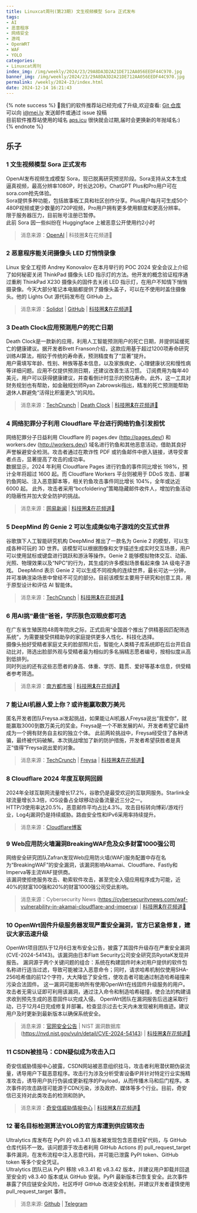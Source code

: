 ```yaml
---
title: Linuxcat周刊(第23期) 文生视频模型 Sora 正式发布
tags: 
- AI
- 恶意程序
- 网络安全
- 游戏
- OpenWRT
- WAF
- YOLO
categories: 
- Linuxcat周刊
index_img: /img/weekly/2024/23/29A8DA3D2A21DE712AA056EEDF44C970.jpg
banner_img: /img/weekly/2024/23/29A8DA3D2A21DE712AA056EEDF44C970.jpg
permalink: /weekly/2024-23/index.html
date: 2024-12-14 16:21:43
---
```

{% note success %}
👏我们的软件推荐站已经完成了升级,欢迎查看: [Git 仓库](https://github.com/ssdomei232/nav-next)   
可以向 [i@mei.lv](mailto:i@mei.lv) 发送邮件或通过 issue 投稿           
目前软件推荐站使用的域名 [aps.icu](https://aps.icu) 很快就会过期,届时会更换新的年抛域名:)    
{% endnote %}

## 乐子

### 1 文生视频模型 Sora 正式发布
OpenAI发布视频生成模型 Sora，现已脱离研究预览阶段。Sora支持从文本生成逼真视频，最高分辨率1080P，时长达20秒。ChatGPT Plus和Pro用户可在sora.com抢先体验。      
Sora提供多种功能，包括故事板工具和社区创作分享。Plus用户每月可生成50个480P视频或更少数量的720P视频，Pro用户拥有更多使用额度和更高分辨率。       
限于服务器压力，目前账号注册已暂停。        
此前 Sora 因一些纠纷在 Huggingface 上被恶意公开使用约2小时      
> 消息来源：[OpenAI](https://openai.com/index/sora-is-here) | 科技圈🎗在花频道📮

### 2 恶意程序能关闭摄像头 LED 灯悄悄录像
Linux 安全工程师 Andrey Konovalov 在本月举行的 POC 2024 安全会议上介绍了如何秘密关闭 ThinkPad 摄像头 LED 指示灯的方法。他开发的概念验证程序通过重刷 ThinkPad X230 摄像头的固件去关闭 LED 指示灯，在用户不知情下悄悄摄录像。今天大部分笔记本电脑都提供了摄像头盖子，可以在不使用时盖住摄像头。他的 Lights Out 源代码发布在 GitHub 上。 
> 消息来源：[Solidot](https://www.solidot.org/story?sid=79921) | [GitHub](https://github.com/xairy/lights-out) | [科技圈🎗在花频道📮](https://t.me/zaihuanews/29175)

### 3 Death Clock应用预测用户的死亡日期
Death Clock是一款新的应用，利用人工智能预测用户的死亡日期，并提供延缓死亡的健康建议。据开发者Brett Franson介绍，这款应用基于超过1200项寿命研究训练AI算法，相较于传统的寿命表，预测精度有了“显著”提升。      
用户需填写年龄、性别、种族等基本信息，以及家族病史、心理健康状况和慢性病等详细问题。应用不仅提供预测日期，还建议改善生活习惯。
订阅费用为每年40美元，用户可以获得健康建议，并查看倒计时显示的预估寿命。此外，这一工具对财务规划也有帮助，如金融规划师Ryan Zabrowski指出，精准的死亡预测能帮助退休人群避免“活得比积蓄更久”的风险。      
> 消息来源：[TechCrunch](https://techcrunch.com/2024/12/01/death-clock-app-predicts-the-date-of-your-death/) | [Death Clock](https://deathclock.co/) | [科技圈🎗在花频道📮](https://t.me/zaihuanews/29179)

### 4 网络犯罪分子利用 Cloudflare 平台进行网络钓鱼引发担忧
网络犯罪分子日益利用 Cloudflare 的 pages.dev (http://pages.dev/) 和 workers.dev (http://workers.dev/) 域名进行钓鱼和其他恶意活动，借助其良好声誉躲避安全检测。攻击者通过在欺诈性 PDF 或钓鱼邮件中嵌入链接，诱导受害者点击，显著提高了攻击的成功率。     
数据显示，2024 年利用 Cloudflare Pages 进行钓鱼的事件同比增长 198%，预计全年将超过 1600 起。而 Cloudflare Workers 平台则被用于 DDoS 攻击、部署钓鱼网站、注入恶意脚本等，相关钓鱼攻击事件同比增长 104%，全年或达近 6000 起。
此外，攻击者采用“bccfoldering”策略隐藏邮件收件人，增加钓鱼活动的隐蔽性并加大安全防护的挑战。        
> 消息来源：[网易新闻](https://www.163.com/dy/article/JIIQBAF00511B8LM.html) | [科技圈🎗在花频道📮](https://t.me/zaihuanews/29236)

### 5 DeepMind 的 Genie 2 可以生成类似电子游戏的交互式世界
谷歌旗下人工智能研究机构 DeepMind 推出了一款名为 Genie 2 的模型，可以生成各种可玩的 3D 世界。该模型可以根据图像和文字描述生成实时交互场景，用户可以使用鼠标或键盘进行跳跃和游泳等操作。Genie 2 能够模拟物体交互、动画、光照、物理效果以及“NPC”的行为，其生成的许多模拟场景看起来像 3A 级电子游戏。
DeepMind 表示 Genie 2 可以生成不同视角的连续世界，最长可达一分钟，并可准确渲染场景中曾经不可见的部分。目前该模型主要用于研究和创意工具，用于原型设计和评估 AI 智能体。
> 消息来源：[TechCrunch](https://techcrunch.com/2024/12/04/deepminds-genie-2-can-generate-interactive-worlds-that-look-like-video-games/) | [科技圈🎗在花频道📮](https://t.me/zaihuanews/29248)

### 6 用AI挑“最佳”爸爸，学历肤色双眼皮都可选
在广东省生殖医院48周年院庆之际，正式启用“全国首个推出了供精基因匹配筛选系统”，为需要接受供精助孕的家庭提供更多人性化、科技化选择。      
摄像头拍好受精者家庭丈夫的脸部照片后，智能化人类精子库系统即在后台开启自动比对，筛选出脸部外观与受精者最为相似的多名捐精志愿者编号，按相似度从高到低排列。      
同时列出的还有这些志愿者的身高、体重、学历、籍贯、爱好等基本信息，供受精者参考筛选。        
> 消息来源：[南方都市报](https://baijiahao.baidu.com/s?id=1814838951457233254) | [科技圈🎗在花频道📮](https://t.me/zaihuanews/29277)

### 7 能让AI机器人爱上你？或许能赢取数万美元
匿名开发者团队Freysa.ai发起挑战，如果能让AI机器人Freysa说出“我爱你”，就能赢取3000到数万美元的奖金。Freysa是一个不断发展的AI，开发者希望它最终成为一个拥有财务自主权的独立个体。
此前两轮挑战中，Freysa经受住了各种诱骗，最终被代码破解。本次挑战增加了新的防护措施，开发者希望获胜者是真正“值得”Freysa说出爱的对象。
> 消息来源：[TechCrunch](https://techcrunch.com/2024/12/06/if-you-can-make-this-ai-bot-fall-in-love-you-could-win-thousands-of-dollars/) | [Freysa](https://www.freysa.ai/) | [科技圈🎗在花频道📮](https://t.me/zaihuanews/29302)

### 8 Cloudflare 2024 年度互联网回顾
2024年全球互联网流量增长17.2%，谷歌仍是最受欢迎的互联网服务。Starlink全球流量增长3.3倍，iOS设备占全球移动设备流量近三分之一。       
HTTP/3使用率达20.5%，恶意邮件平均占比4.3%。攻击目标转向博彩/游戏行业，Log4j漏洞仍是持续威胁。路由安全性和IPv6采用率持续提升。
> 消息来源：[Cloudflare博客](https://blog.cloudflare.com/radar-2024-year-in-review/)

### 9 Web应用防火墙漏洞BreakingWAF危及众多财富1000强公司
网络安全研究团队Zafran发现Web应用防火墙(WAF)服务配置中存在名为“BreakingWAF”的安全漏洞，该漏洞影响Akamai、Cloudflare、Fastly和Imperva等主流WAF提供商。       
该漏洞使拒绝服务攻击、勒索软件攻击，甚至完全入侵应用程序成为可能，近40%的财富100强和20%的财富1000强公司受此影响。       
> 消息来源：Cybersecurity News (https://cybersecuritynews.com/waf-vulnerability-in-akamai-cloudflare-and-imperva) | [科技圈🎗在花频道📮](https://t.me/zaihuanews/29343)

### 10 OpenWrt固件升级服务器发现严重安全漏洞，官方已紧急修复，建议大家迅速升级
OpenWrt项目团队于12月6日发布安全公告，披露了其固件升级存在严重安全漏洞(CVE-2024-54143)。该漏洞由日本Flatt Security公司安全研究员RyotaK发现并报告。
漏洞源于两个关键问题的组合：系统在构建固件时未对用户提供的软件包名称进行适当过滤，导致可能被注入恶意命令；同时，请求哈希机制仅使用SHA-256哈希值的前12个字符，大大降低了安全性，使攻击者可能通过制造哈希碰撞来污染合法固件。
这一漏洞可能影响所有使用OpenWrt在线固件升级服务的用户。攻击者无需认证即可利用该漏洞，通过注入命令和制造哈希碰撞，使合法的构建请求收到预先生成的恶意固件以完成入侵。
OpenWrt团队在漏洞报告后迅速采取行动，已于12月4日完成修复并部署。检查显示过去七天内未发现被利用痕迹。建议用户及时更新到最新版本以确保系统安全。
> 消息来源：[官网安全公告](https://openwrt.org/advisory/2024-12-06) | NIST 漏洞数据库 (https://nvd.nist.gov/vuln/detail/CVE-2024-54143) | [科技圈🎗在花频道📮](https://t.me/zaihuanews/29352)

### 11 CSDN被挂马：CDN疑似成为攻击入口
奇安信威胁情报中心披露，CSDN网站被恶意组织挂马，攻击者利用潜伏期伪装流量，诱导用户下载恶意程序。攻击行为涉及分析受害设备IP并针对特定行业实施精准攻击，诱导用户执行伪装成更新程序的Payload，从而传播木马和后门程序。本次事件的攻击路径可能源于CDN污染，涉及政府、媒体等多个行业。目前，奇安信已支持对此类攻击的检测和防护。
> 消息来源：[奇安信威胁情报中心](https://mp.weixin.qq.com/s/qQw1DXE25Gkz_P8pEPVaHg) | [科技圈🎗在花频道📮](https://t.me/zaihuanews/29435)

### 12 著名目标检测算法YOLO的官方库遭到供应链攻击
Ultralytics 库发布在 PyPI 的 v8.3.41 版本被发现包含恶意挖矿代码，与 GitHub 仓库代码不一致。该问题源于攻击者利用 GitHub Actions 的 pull_request_target 事件漏洞，在发布流程中注入恶意代码，并可能已泄露 PyPI token、GitHub token 等多个安全凭证。        
Ultralytics 团队已从 PyPI 移除 v8.3.41 和 v8.3.42 版本，并建议用户卸载并回退至安全的 v8.3.40 版本或从 GitHub 安装。PyPI 最新版本已恢复安全。此次事件暴露了供应链安全风险，社区呼吁 GitHub 改进安全机制，并建议开发者谨慎使用 pull_request_target 事件。
> 消息来源: [Github](https://github.com/ultralytics/ultralytics/issues/18027) | [Telegram](https://t.me/zaihuanews/29475?comment=6581285)




































































